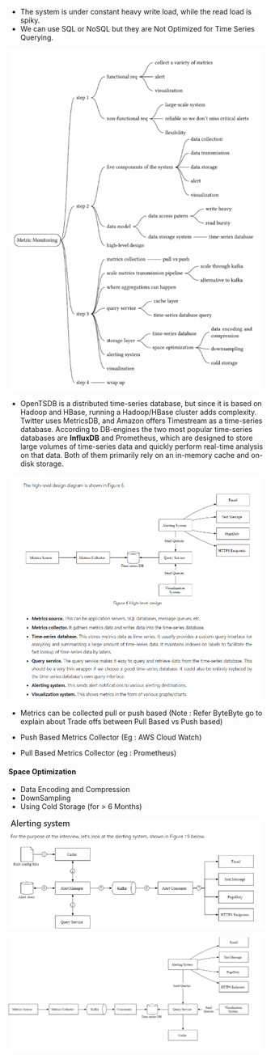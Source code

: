 - The system is under constant heavy write load, while the read load is spiky.
- We can use SQL or NoSQL but they are Not Optimized for Time Series Querying.

![alt text](../Images/MonitoringAlerting/SystemOverview.png)

- OpenTSDB is a distributed time-series database, but since it is based on Hadoop and HBase, running a Hadoop/HBase cluster adds complexity. Twitter uses MetricsDB, and Amazon offers Timestream as a time-series database. According to DB-engines  the two most popular time-series databases are __InfluxDB__ and Prometheus, which are designed to store large volumes of time-series data and quickly perform real-time analysis on that data. Both of them primarily rely on an in-memory cache and on-disk storage.

![alt text](../Images/MonitoringAlerting/BasicDesign.png)
- Metrics can be collected pull or push based 
(Note : Refer ByteByte go to explain about Trade offs between Pull Based vs Push based)

- Push Based Metrics Collector (Eg : AWS Cloud Watch)
- Pull Based Metrics Collector (eg : Prometheus)

#### Space Optimization
- Data Encoding and Compression
- DownSampling
- Using Cold Storage (for > 6 Months)


![alt text](../Images/MonitoringAlerting/AlertingSystem.png)

![alt text](../Images/MonitoringAlerting/FinalDesign.png)